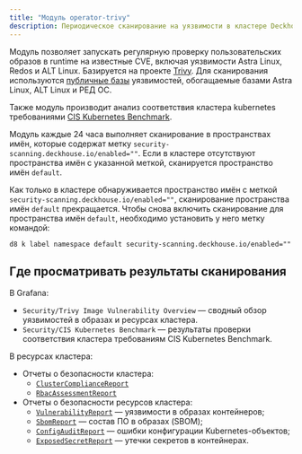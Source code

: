 ```yaml
---
title: "Модуль operator-trivy"
description: Периодическое сканирование на уязвимости в кластере Deckhouse Kubernetes Platform.
---
```


Модуль позволяет запускать регулярную проверку пользовательских образов в runtime на известные CVE, включая уязвимости Astra Linux, Redos и ALT Linux. Базируется на проекте [Trivy](https://github.com/aquasecurity/trivy). Для сканирования используются [публичные базы](https://github.com/aquasecurity/trivy-db/tree/main/pkg/vulnsrc) уязвимостей, обогащаемые базами Astra Linux, ALT Linux и РЕД ОС.

Также модуль производит анализ соответствия кластера kubernetes требованиями [CIS Kubernetes Benchmark](https://www.cisecurity.org/benchmark/kubernetes/).

Модуль каждые 24 часа выполняет сканирование в пространствах имён, которые содержат метку `security-scanning.deckhouse.io/enabled=""`.
Если в кластере отсутствуют пространства имён с указанной меткой, сканируется пространство имён `default`.

Как только в кластере обнаруживается пространство имён с меткой `security-scanning.deckhouse.io/enabled=""`, сканирование пространства имён `default` прекращается.
Чтобы снова включить сканирование для пространства имён `default`, необходимо установить у него метку командой:

```shell
d8 k label namespace default security-scanning.deckhouse.io/enabled=""
```

## Где просматривать результаты сканирования

В Grafana:

- `Security/Trivy Image Vulnerability Overview` — сводный обзор уязвимостей в образах и ресурсах кластера.
- `Security/CIS Kubernetes Benchmark` — результаты проверки соответствия кластера требованиям CIS Kubernetes Benchmark.

В ресурсах кластера:

- Отчеты о безопасности кластера:
  - [`ClusterComplianceReport`](cr.html#clustercompliancereport)
  - [`RbacAssessmentReport`](cr.html#rbacassessmentreport)
- Отчеты о безопасности ресурсов кластера:
  - [`VulnerabilityReport`](cr.html#vulnerabilityreport) — уязвимости в образах контейнеров;
  - [`SbomReport`](cr.html#sbomreport) — состав ПО в образах (SBOM);
  - [`ConfigAuditReport`](cr.html#configauditreport) — ошибки конфигурации Kubernetes-объектов;
  - [`ExposedSecretReport`](cr.html#exposedsecretreport) — утечки секретов в контейнерах.
